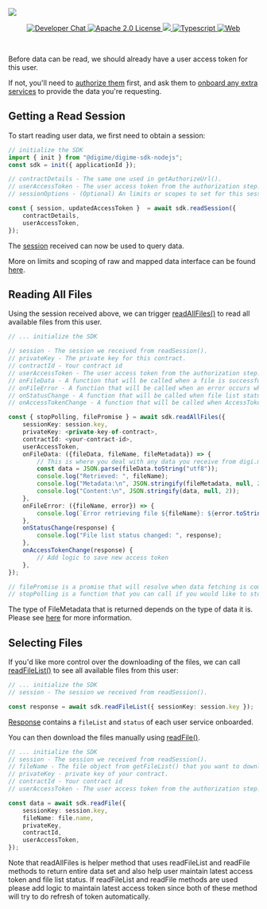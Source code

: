 ![](https://securedownloads.digi.me/partners/digime/SDKReadmeBanner.png)
<p align="center">
    <a href="https://developers.digi.me/slack/join">
        <img src="https://img.shields.io/badge/chat-slack-blueviolet.svg" alt="Developer Chat">
    </a>
    <a href="LICENSE">
        <img src="https://img.shields.io/badge/license-apache 2.0-blue.svg" alt="Apache 2.0 License">
    </a>
    <a href="#">
    	<img src="https://img.shields.io/badge/build-passing-brightgreen.svg">
    </a>
    <a href="https://www.typescriptlang.org/">
        <img src="https://img.shields.io/badge/language-typescript-ff69b4.svg" alt="Typescript">
    </a>
    <a href="https://developers.digi.me/">
        <img src="https://img.shields.io/badge/web-digi.me-red.svg" alt="Web">
    </a>
</p>

<br>

Before data can be read, we should already have a user access token for this user.

If not, you'll need to [authorize them](./authorize.html) first, and ask them to [onboard any extra services](./onboard.html) to provide the data you're requesting.


## Getting a Read Session
To start reading user data, we first need to obtain a session:

```typescript
// initialize the SDK
import { init } from "@digime/digime-sdk-nodejs";
const sdk = init({ applicationId });

// contractDetails - The same one used in getAuthorizeUrl().
// userAccessToken - The user access token from the authorization step.
// sessionOptions - (Optional) An limits or scopes to set for this session.

const { session, updatedAccessToken }  = await sdk.readSession({
    contractDetails,
    userAccessToken,
});
```

The [session](../../interfaces/Types.Session.html) received can now be used to query data.

More on limits and scoping of raw and mapped data interface can be found [here](../../interfaces/Types.PullSessionOptions.html).

## Reading All Files
Using the session received above, we can trigger [readAllFiles()](../../interfaces/SDK.DigimeSDK.html#readAllFiles) to read all available files from this user.

```typescript
// ... initialize the SDK

// session - The session we received from readSession().
// privateKey - The private key for this contract.
// contractId - Your contract id
// userAccessToken - The user access token from the authorization step.
// onFileData - A function that will be called when a file is successfully downloaded.
// onFileError - A function that will be called when an error occurs when downloading a file.
// onStatusChange - A function that will be called when file list status is changed.
// onAccessTokenChange - A function that will be called when AccessToken is changed.

const { stopPolling, filePromise } = await sdk.readAllFiles({
    sessionKey: session.key,
    privateKey: <private-key-of-contract>,
    contractId: <your-contract-id>,
    userAccessToken,
    onFileData: ({fileData, fileName, fileMetadata}) => {
        // This is where you deal with any data you receive from digi.me,
        const data = JSON.parse(fileData.toString("utf8"));
        console.log("Retrieved: ", fileName);
        console.log("Metadata:\n", JSON.stringify(fileMetadata, null, 2));
        console.log("Content:\n", JSON.stringify(data, null, 2));
    },
    onFileError: ({fileName, error}) => {
        console.log(`Error retrieving file ${fileName}: ${error.toString()}`);
    },
    onStatusChange(response) {
        console.log("File list status changed: ", response);
    },
    onAccessTokenChange(response) {
        // Add logic to save new access token
    },
});

// filePromise is a promise that will resolve when data fetching is complete.
// stopPolling is a function that you can call if you would like to stop the process when it's still running.
```
The type of FileMetadata that is returned depends on the type of data it is. Please see [here](./read/file-meta.html) for more information.

## Selecting Files
If you'd like more control over the downloading of the files, we can call [readFileList()](../../interfaces/SDK.DigimeSDK.html#readAllFiles) to see all available files from this user:

```typescript
// ... initialize the SDK
// session - The session we received from readSession().

const response = await sdk.readFileList({ sessionKey: session.key });
```

[Response](../../interfaces/Types.ReadFileListResponse.html) contains a `fileList` and `status` of each user service onboarded.

You can then download the files manually using [readFile()](../../interfaces/SDK.DigimeSDK.html#readFile).

```typescript
// ... initialize the SDK
// session - The session we received from readSession().
// fileName - The file object from getFileList() that you want to download.
// privateKey - private key of your contract.
// contractId - Your contract id
// userAccessToken - The user access token from the authorization step.

const data = await sdk.readFile({
    sessionKey: session.key,
    fileName: file.name,
    privateKey,
    contractId,
    userAccessToken,
});
```

Note that readAllFiles is helper method that uses readFileList and readFile methods to return entire data set and also help user maintain latest access token and file list status. If readFileList and readFile methods are used please add logic to maintain latest access token since both of these method will try to do refresh of token automatically.